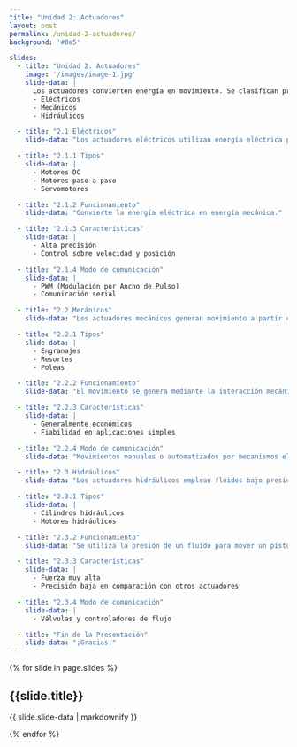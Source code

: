 ```yaml
---
title: "Unidad 2: Actuadores"
layout: post
permalink: /unidad-2-actuadores/
background: '#0a5'

slides:
  - title: "Unidad 2: Actuadores"
    image: '/images/image-1.jpg'
    slide-data: |
      Los actuadores convierten energía en movimiento. Se clasifican principalmente en tres tipos:
      - Eléctricos
      - Mecánicos
      - Hidráulicos

  - title: "2.1 Eléctricos"
    slide-data: "Los actuadores eléctricos utilizan energía eléctrica para generar movimiento."

  - title: "2.1.1 Tipos"
    slide-data: |
      - Motores DC
      - Motores paso a paso
      - Servomotores

  - title: "2.1.2 Funcionamiento"
    slide-data: "Convierte la energía eléctrica en energía mecánica."

  - title: "2.1.3 Características"
    slide-data: |
      - Alta precisión
      - Control sobre velocidad y posición

  - title: "2.1.4 Modo de comunicación"
    slide-data: |
      - PWM (Modulación por Ancho de Pulso)
      - Comunicación serial

  - title: "2.2 Mecánicos"
    slide-data: "Los actuadores mecánicos generan movimiento a partir de componentes mecánicos."

  - title: "2.2.1 Tipos"
    slide-data: |
      - Engranajes
      - Resortes
      - Poleas

  - title: "2.2.2 Funcionamiento"
    slide-data: "El movimiento se genera mediante la interacción mecánica entre componentes."

  - title: "2.2.3 Características"
    slide-data: |
      - Generalmente económicos
      - Fiabilidad en aplicaciones simples

  - title: "2.2.4 Modo de comunicación"
    slide-data: "Movimientos manuales o automatizados por mecanismos eléctricos."

  - title: "2.3 Hidráulicos"
    slide-data: "Los actuadores hidráulicos emplean fluidos bajo presión para generar movimiento."

  - title: "2.3.1 Tipos"
    slide-data: |
      - Cilindros hidráulicos
      - Motores hidráulicos

  - title: "2.3.2 Funcionamiento"
    slide-data: "Se utiliza la presión de un fluido para mover un pistón o generar torque."

  - title: "2.3.3 Características"
    slide-data: |
      - Fuerza muy alta
      - Precisión baja en comparación con otros actuadores

  - title: "2.3.4 Modo de comunicación"
    slide-data: |
      - Válvulas y controladores de flujo

  - title: "Fin de la Presentación"
    slide-data: "¡Gracias!"
---
```


{% for slide in page.slides %}                 
<section data-background="{% if slide.image %}{{slide.image}}{% elsif slide.background %}{{slide.background}}{% else %}{{page.background}}{% endif %}">
  <h1>{{slide.title}}</h1>
  <p>{{ slide.slide-data | markdownify }}</p>
</section>               
{% endfor %}
